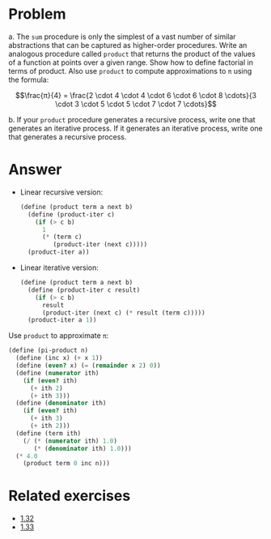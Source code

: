 # Problem

a. The `sum` procedure is only the simplest of a vast number of similar abstractions that can be captured as higher-order procedures. Write an analogous procedure called `product` that returns the product of the values of a function at points over a given range. Show how to define factorial in terms of product. Also use `product` to compute approximations to `π` using the formula:

$$\frac{π}{4} = \frac{2 \cdot 4 \cdot 4 \cdot 6 \cdot 6 \cdot 8 \cdots}{3 \cdot 3 \cdot 5 \cdot 5 \cdot 7 \cdot 7 \cdots}$$

b. If your `product` procedure generates a recursive process, write one that generates an iterative process. If it generates an iterative process, write one that generates a recursive process.

# Answer

- Linear recursive version:

  ```scheme
  (define (product term a next b)
    (define (product-iter c)
      (if (> c b)
        1
        (* (term c)
           (product-iter (next c)))))
    (product-iter a))
  ```

- Linear iterative version:

  ```scheme
  (define (product term a next b)
    (define (product-iter c result)
      (if (> c b)
        result
        (product-iter (next c) (* result (term c)))))
    (product-iter a 1))
  ```

Use `product` to approximate `π`:

  ```scheme 
  (define (pi-product n)
    (define (inc x) (+ x 1))
    (define (even? x) (= (remainder x 2) 0))
    (define (numerator ith)
      (if (even? ith)
        (+ ith 2)
        (+ ith 3)))
    (define (denominator ith)
      (if (even? ith)
        (+ ith 3)
        (+ ith 2)))
    (define (term ith)
      (/ (* (numerator ith) 1.0)
         (* (denominator ith) 1.0)))
    (* 4.0
      (product term 0 inc n)))
  ```

# Related exercises

- [1.32](../01_32/README.md)
- [1.33](../01_33/README.md)
